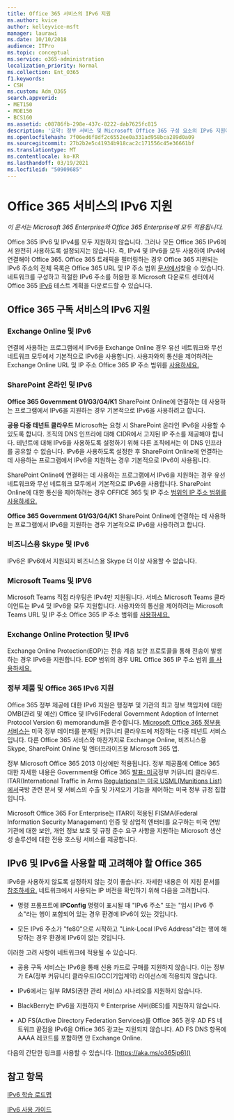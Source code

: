 ```yaml
---
title: Office 365 서비스의 IPv6 지원
ms.author: kvice
author: kelleyvice-msft
manager: laurawi
ms.date: 10/10/2018
audience: ITPro
ms.topic: conceptual
ms.service: o365-administration
localization_priority: Normal
ms.collection: Ent_O365
f1.keywords:
- CSH
ms.custom: Adm_O365
search.appverid:
- MET150
- MOE150
- BCS160
ms.assetid: c08786fb-298e-437c-8222-dab7625fc815
description: '요약: 정부 서비스 및 Microsoft Office 365 구성 요소의 IPv6 지원에 Office 365 설명'
ms.openlocfilehash: 7f06ed6f8df2c6552ee0a331ad958bca289d0a09
ms.sourcegitcommit: 27b2b2e5c41934b918cac2c171556c45e36661bf
ms.translationtype: MT
ms.contentlocale: ko-KR
ms.lasthandoff: 03/19/2021
ms.locfileid: "50909685"
---
```

# <a name="ipv6-support-in-office-365-services"></a>Office 365 서비스의 IPv6 지원

*이 문서는 Microsoft 365 Enterprise와 Office 365 Enterprise에 모두 적용됩니다.*

Office 365 IPv6 및 IPv4를 모두 지원하지 않습니다. 그러나 모든 Office 365 IPv6에서 완전히 사용하도록 설정되지는 않습니다. 즉, IPv4 및 IPv6을 모두 사용하여 IPv4에 연결해야 Office 365. Office 365 트래픽을 필터링하는 경우 Office 365 지원되는 IPv6 주소의 전체 목록은 Office 365 URL 및 IP 주소 범위 [문서에서](urls-and-ip-address-ranges.md)찾을 수 있습니다. 네트워크를 구성하고 적절한 IPv6 주소를 허용한 후 Microsoft 다운로드 센터에서 Office 365 [IPv6](https://go.microsoft.com/fwlink/?LinkId=293447) 테스트 계획을 다운로드할 수 있습니다.
  
## <a name="ipv6-support-in-office-365-subscription-service"></a>Office 365 구독 서비스의 IPv6 지원

### <a name="exchange-online-and-ipv6"></a>Exchange Online 및 IPv6

연결에 사용하는 프로그램에서 IPv6을 Exchange Online 경우 유선 네트워크와 무선 네트워크 모두에서 기본적으로 IPv6을 사용합니다. 사용자와의 통신을 제어하려는 Exchange Online URL 및 IP 주소 Office 365 IP 주소 범위를 [사용하세요.](urls-and-ip-address-ranges.md)
  
### <a name="sharepoint-online-and-ipv6"></a>SharePoint 온라인 및 IPv6

 **Office 365 Government G1/G3/G4/K1** SharePoint Online에 연결하는 데 사용하는 프로그램에서 IPv6을 지원하는 경우 기본적으로 IPv6을 사용하려고 합니다.
  
 **공용 다중 테넌트 클라우드** Microsoft는 요청 시 SharePoint 온라인 IPv6을 사용할 수 있도록 합니다. 조직의 DNS 인프라에 대해 CIDR에서 고지된 IP 주소를 제공해야 합니다. 테넌트에 대해 IPv6을 사용하도록 설정하기 위해 다른 조직에서는 이 DNS 인프라를 공유할 수 없습니다. IPv6을 사용하도록 설정한 후 SharePoint Online에 연결하는 데 사용하는 프로그램에서 IPv6을 지원하는 경우 기본적으로 IPv6이 사용됩니다.
  
SharePoint Online에 연결하는 데 사용하는 프로그램에서 IPv6을 지원하는 경우 유선 네트워크와 무선 네트워크 모두에서 기본적으로 IPv6을 사용합니다. SharePoint Online에 대한 통신을 제어하려는 경우 OFFICE 365 및 IP 주소 [범위의 IP 주소 범위를 사용하세요.](urls-and-ip-address-ranges.md)
  
 **Office 365 Government G1/G3/G4/K1** SharePoint Online에 연결하는 데 사용하는 프로그램에서 IPv6을 지원하는 경우 기본적으로 IPv6을 사용하려고 합니다.
  
### <a name="skype-for-business-and-ipv6"></a>비즈니스용 Skype 및 IPv6

IPv6은 IPv6에서 지원되지 비즈니스용 Skype 더 이상 사용할 수 없습니다.

### <a name="microsoft-teams-and-ipv6"></a>Microsoft Teams 및 IPV6

Microsoft Teams 직접 라우팅은 IPv4만 지원됩니다. 서비스 Microsoft Teams 클라이언트는 IPv4 및 IPv6을 모두 지원합니다. 사용자와의 통신을 제어하려는 Microsoft Teams URL 및 IP 주소 Office 365 IP 주소 범위를 [사용하세요.](urls-and-ip-address-ranges.md)
  
### <a name="exchange-online-protection-and-ipv6"></a>Exchange Online Protection 및 IPv6

Exchange Online Protection(EOP)는 전송 계층 보안 프로토콜을 통해 전송이 발생하는 경우 IPv6을 지원합니다. EOP 범위의 경우 URL Office 365 IP 주소 범위 [를 사용하세요.](urls-and-ip-address-ranges.md)
  
### <a name="ipv6-support-for-office-365-government-offerings"></a>정부 제품 및 Office 365 IPv6 지원

Office 365 정부 제공에 대한 IPv6 지원은 행정부 및 기관의 최고 정보 책임자에 대한 OMB(관리 및 예산) Office 및 IPv6(Federal Government Adoption of Internet Protocol Version 6) memorandum을 준수합니다. [Microsoft Office 365 정부용 서비스는](https://go.microsoft.com/fwlink/p/?LinkId=325414) 미국 정부 데이터를 분계된 커뮤니티 클라우드에 저장하는 다중 테넌트 서비스입니다. 다른 Office 365 서비스와 마찬가지로 Exchange Online, 비즈니스용 Skype, SharePoint Online 및 엔터프라이즈용 Microsoft 365 앱. 

정부 Microsoft Office 365 2013 이상에만 적용됩니다. 정부 제공품에 Office 365 대한 자세한 내용은 Government용 Office 365 [발표: 미국](https://go.microsoft.com/fwlink/p/?LinkId=325414)정부 커뮤니티 클라우드. ITAR(International Traffic in Arms [Regulations)는 미국 USML(Munitions List)에서](https://go.microsoft.com/fwlink/p/?LinkId=325415)국방 관련 문서 및 서비스의 수출 및 가져오기 기능을 제어하는 미국 정부 규정 집합입니다. 

Microsoft Office 365 For Enterprise는 ITAR이 적용된 FISMA(Federal Information Security Management) 인증 및 상업적 엔터티를 요구하는 미국 연방 기관에 대한 보안, 개인 정보 보호 및 규정 준수 요구 사항을 지원하는 Microsoft 생산성 솔루션에 대한 전용 호스팅 서비스를 제공합니다.
  
## <a name="things-to-consider-when-using-ipv6-and-office-365"></a>IPv6 및 IPv6을 사용할 때 고려해야 할 Office 365

IPv6을 사용하지 않도록 설정하지 않는 것이 좋습니다. 자세한 내용은 이 지침 문서를 [참조하세요.](https://support.microsoft.com/help/929852/guidance-for-configuring-ipv6-in-windows-for-advanced-users) 네트워크에서 사용되는 IP 버전을 확인하기 위해 다음을 고려합니다.
  
- 명령 프롬프트에 **IPConfig** 명령이 표시될 때 "IPv6 주소" 또는 "임시 IPv6 주소"라는 행이 포함되어 있는 경우 환경에 IPv6이 있는 것입니다.

- 모든 IPv6 주소가 "fe80"으로 시작하고 "Link-Local IPv6 Address"라는 행에 해당하는 경우 환경에 IPv6이 없는 것입니다.

이러한 고려 사항이 네트워크에 적용될 수 있습니다.
  
- 공용 구독 서비스는 IPv6을 통해 신용 카드로 구매를 지원하지 않습니다. 이는 정부가 EA(정부 커뮤니티 클라우드)GCC(기업계약) 라이선스에 적용되지 않습니다.

- IPv6에서는 일부 RMS(권한 관리 서비스) 시나리오를 지원하지 않습니다.

- BlackBerry는 IPv6을 지원하지 ® Enterprise 서버(BES)를 지원하지 않습니다.

- AD FS(Active Directory Federation Services)를 Office 365 경우 AD FS 네트워크 끝점을 IPv6을 Office 365 광고는 지원되지 않습니다. AD FS DNS 항목에 AAAA 레코드를 포함하면 안 Exchange Online. 

다음의 간단한 링크를 사용할 수 있습니다. [https://aka.ms/o365ip6]()
  
## <a name="see-also"></a>참고 항목

[IPv6 학습 로드맵](/previous-versions/windows/it-pro/windows-server-2008-R2-and-2008/gg250710(v%3dws.10))
  
[IPv6 사용 가이드](https://social.technet.microsoft.com/wiki/contents/articles/1728.ipv6-survival-guide.aspx)